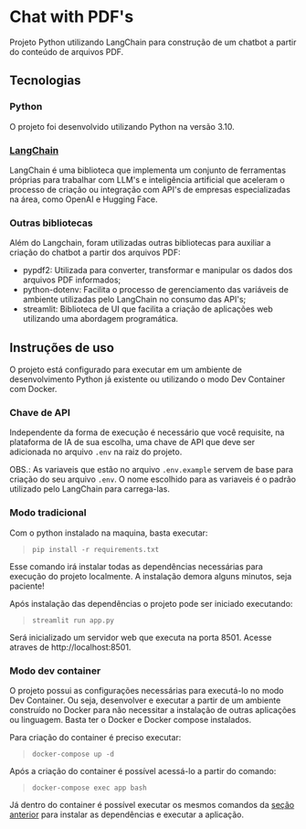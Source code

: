 # Chat with PDF's

Projeto Python utilizando LangChain para construção de um chatbot a partir do conteúdo de arquivos PDF.

## Tecnologias

### Python

O projeto foi desenvolvido utilizando Python na versão 3.10.

### [LangChain](https://www.langchain.com/langchain)

LangChain é uma biblioteca que implementa um conjunto de ferramentas próprias para trabalhar com LLM's e inteligência artificial que aceleram o processo de criação ou integração com API's de empresas especializadas na área, como OpenAI e Hugging Face.

### Outras bibliotecas

Além do Langchain, foram utilizadas outras bibliotecas para auxiliar a criação do chatbot a partir dos arquivos PDF:

- pypdf2: Utilizada para converter, transformar e manipular os dados dos arquivos PDF informados;
- python-dotenv: Facilita o processo de gerenciamento das variáveis de ambiente utilizadas pelo LangChain no consumo das API's;
- streamlit: Biblioteca de UI que facilita a criação de aplicações web utilizando uma abordagem programática.

## Instruções de uso

O projeto está configurado para executar em um ambiente de desenvolvimento Python já existente ou utilizando o modo Dev Container com Docker.

### Chave de API

Independente da forma de execução é necessário que você requisite, na plataforma de IA de sua escolha, uma chave de API que deve ser adicionada no arquivo `.env` na raiz do projeto.

OBS.: As variaveis que estão no arquivo `.env.example` servem de base para criação do seu arquivo `.env`. O nome escolhido para as variaveis é o padrão utilizado pelo LangChain para carrega-las.

### Modo tradicional

Com o python instalado na maquina, basta executar:

> `pip install -r requirements.txt`

Esse comando irá instalar todas as dependências necessárias para execução do projeto localmente. A instalação demora alguns minutos, seja paciente!

Após instalação das dependências o projeto pode ser iniciado executando:

> `streamlit run app.py`

Será inicializado um servidor web que executa na porta 8501. Acesse atraves de http://localhost:8501.

### Modo dev container

O projeto possui as configurações necessárias para executá-lo no modo Dev Container. Ou seja, desenvolver e executar a partir de um ambiente construído no Docker para não necessitar a instalação de outras aplicações ou linguagem. Basta ter o Docker e Docker compose instalados.

Para criação do container é preciso executar:

> `docker-compose up -d`

Após a criação do container é possível acessá-lo a partir do comando:

> `docker-compose exec app bash`

Já dentro do container é possível executar os mesmos comandos da [seção anterior](#modo-tradicional) para instalar as dependências e executar a aplicação.
